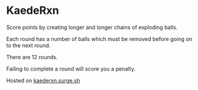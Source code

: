 # KaedeRxn
Score points by creating longer and longer chains of exploding balls.

Each round has a number of balls which must be removed before going on to the next round.

There are 12 rounds.

Failing to complete a round will score you a penalty.

Hosted on [kaederxn.surge.sh](https://kaederxn.surge.sh)

